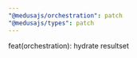 ```yaml
---
"@medusajs/orchestration": patch
"@medusajs/types": patch
---
```


feat(orchestration): hydrate resultset
